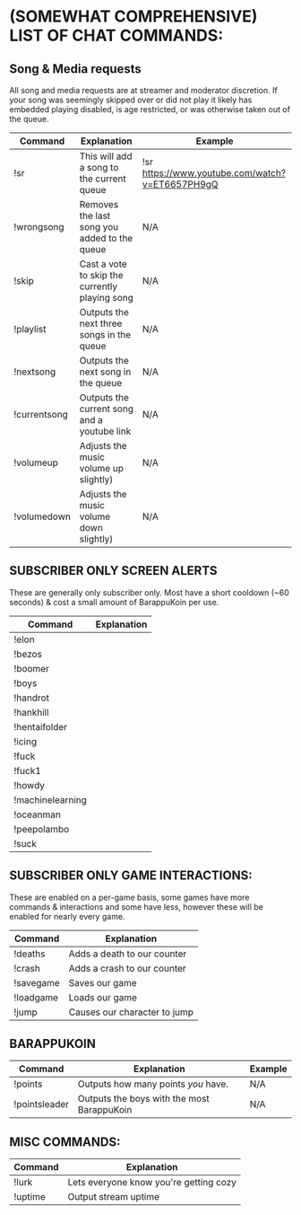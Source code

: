 # (SOMEWHAT COMPREHENSIVE) LIST OF CHAT COMMANDS:

## Song & Media requests

All song and media requests are at streamer and moderator discretion. If your song was seemingly skipped over or did not play it likely has embedded playing disabled, is age restricted, or was otherwise taken out of the queue.

Command | Explanation | Example
------- | ------------| ------------------
!sr | This will add a song to the current queue | !sr https://www.youtube.com/watch?v=ET6657PH9gQ
!wrongsong | Removes the last song you added to the queue | N/A
!skip | Cast a vote to skip the currently playing song | N/A
!playlist | Outputs the next three songs in the queue | N/A
!nextsong | Outputs the next song in the queue | N/A
!currentsong | Outputs the current song and a youtube link | N/A
!volumeup | Adjusts the music volume up slightly) | N/A
!volumedown | Adjusts the music volume down slightly) | N/A

## SUBSCRIBER ONLY SCREEN ALERTS

These are generally only subscriber only. Most have a short cooldown (~60 seconds) & cost a small amount of BarappuKoin per use.

Command | Explanation
--------| -----------
!elon |
!bezos |
!boomer |
!boys |
!handrot |
!hankhill |
!hentaifolder |
!icing |
!fuck |
!fuck1 |
!howdy |
!machinelearning |
!oceanman |
!peepolambo |
!suck |

## SUBSCRIBER ONLY GAME INTERACTIONS:

These are enabled on a per-game basis, some games have more commands & interactions and some have less, however these will be enabled for nearly every game.

Command | Explanation
--------| -----------
!deaths | Adds a death to our counter  
!crash | Adds a crash to our counter
!savegame | Saves our game
!loadgame | Loads our game
!jump |Causes our character to jump

## BARAPPUKOIN

Command | Explanation | Example
------- | ------------| ------------------
!points | Outputs how many points *you* have. | N/A
!pointsleader | Outputs the boys with the most BarappuKoin | N/A

## MISC COMMANDS:

Command | Explanation
--------| -----------
!lurk | Lets everyone know you're getting cozy
!uptime | Output stream uptime
